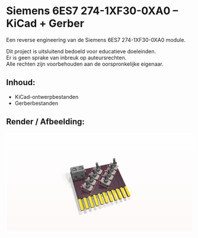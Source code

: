 # Siemens 6ES7 274-1XF30-0XA0 – KiCad + Gerber
Een reverse engineering van de Siemens 6ES7 274-1XF30-0XA0 module.  

Dit project is uitsluitend bedoeld voor educatieve doeleinden.  
Er is geen sprake van inbreuk op auteursrechten.  
Alle rechten zijn voorbehouden aan de oorspronkelijke eigenaar.

## Inhoud:
- KiCad-ontwerpbestanden  
- Gerberbestanden  

## Render / Afbeelding:
![PCB Render](Sim-module.png)
